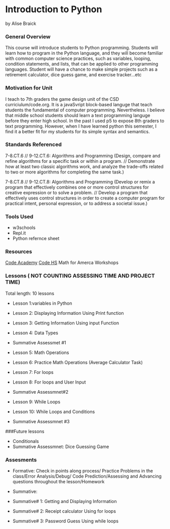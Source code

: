 # Introduction to Python
by Alise Braick

### General Overview

This course will introduce students to Python programming. Students will learn how to program in the Python language, and they will become familiar with common computer science practices, such as variables, looping, condition statements, and lists, that can be applied to other programming languages. Student will have a chance to make simple projects such as a retirement calculator, dice guess game, and exercise tracker…etc 

### Motivation for Unit

I teach to 7th graders the game design unit of the CSD curriciulum/code.org. It is a javaSvript block-based languge that teach students the fundamental of computer programming. Nevertheless.  I believe that middle school students should learn a text programming languge before they enter high school. In the past I used p5 to expose 8th graders to text programming. However, when I have learned python this semester, I find it a better fit for my students for its simple syntax and semantics.  

### Standards Referenced

7-8.CT.6 // 9-12.CT.6: Algorithms and Programming (Design, compare and refine algorithms for a specific task or within a program. // Demonstrate how at least two classic algorithms work, and analyze the trade-offs related to two or more algorithms for completing the same task.)

7-8.CT.8 // 9-12.CT.8: Algorithms and Programming (Develop or remix a program that effectively combines one or more control structures for creative expression or to solve a problem. // Develop a program that effectively uses control structures in order to create a computer program for practical intent, personal expression, or to address a societal issue.)

### Tools Used
* w3schools
* Repl.it
* Python refernce sheet

### Resources
[Code Academy](https://www.codecademy.com/)
[Code HS](https://codehs.com/)
Math for Amerca Workshops


### Lessons ( NOT COUNTING ASSESSING TIME AND PROJECT TIME)
Total length: 10 lessons
* Lesson 1:variables in Python
* Lesson 2: Displaying Information Using Print function
* Lesson 3: Getting Information Using  input Function
* Lesson 4: Data Types
* Summative Assessmet #1

* Lesson 5: Math Operations 
* Lesson 6: Practice Math Operations (Average Calculator Task)

* Lesson 7: For loops
* Lesson 8: For loops and User Input
* Summative Assessmnet#2

* Lesson 9: While Loops 
* Lesson 10: While Loops and Conditions
* Summative Assessmnet #3

###Future lessons
* Conditionals
* Summative Assessmnet: Dice Guessing Game 

### Assesments
* Formative: 
Check in points along process/ Practice Problems in the class/Error Analysis/Debug/ Code Prediction/Assessing and Advancing questions throughout 
the lesson/Homework 

* Summative:  

* Summative# 1: Getting and Displaying Information
* Summative# 2: Receipt calculator Using for loops
* Summative# 3: Password Guess Using while loops




